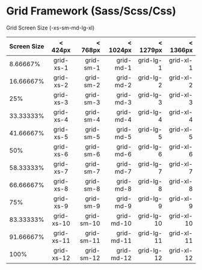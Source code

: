 # Grid Framework (Sass/Scss/Css)


Grid Screen Size (-xs-sm-md-lg-xl)

| Screen Size        | < 424px          | < 768px         | < 1024px        | < 1279px        | < 1366px        |
| :----------------- |:----------------:|----------------:|----------------:|----------------:|----------------:|
| 8.66667%           | grid-xs-1        | grid-sm-1       | grid-md-1       | grid-lg-1       | grid-xl-1       |
| 16.66667%          | grid-xs-2        | grid-sm-2       | grid-md-2       | grid-lg-2       | grid-xl-2       |
| 25%                | grid-xs-3        | grid-sm-3       | grid-md-3       | grid-lg-3       | grid-xl-3       |
|  33.33333%         | grid-xs-4        | grid-sm-4       | grid-md-4       | grid-lg-4       | grid-xl-4       |
| 41.66667%          | grid-xs-5        | grid-sm-5       | grid-md-5       | grid-lg-5       | grid-xl-5       |
| 50%                | grid-xs-6        | grid-sm-6       | grid-md-6       | grid-lg-6       | grid-xl-6       |
| 58.33333%          | grid-xs-7        | grid-sm-7       | grid-md-7       | grid-lg-7       | grid-xl-7       |
| 66.66667%          | grid-xs-8        | grid-sm-8       | grid-md-8       | grid-lg-8       | grid-xl-8       |
| 75%                | grid-xs-9        | grid-sm-9       | grid-md-9       | grid-lg-9       | grid-xl-9       |
| 83.33333%          | grid-xs-10       | grid-sm-10      | grid-md-10      | grid-lg-10      | grid-xl-10      |
| 91.66667%          | grid-xs-11       | grid-sm-11      | grid-md-11      | grid-lg-11      | grid-xl-11      |
| 100%               | grid-xs-12       | grid-sm-12      | grid-md-12      | grid-lg-12      | grid-xl-12      |
